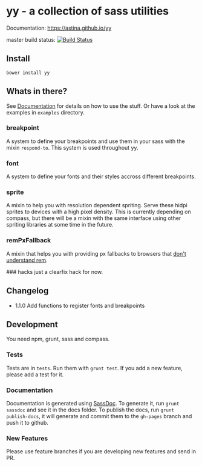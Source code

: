 # yy - a collection of sass utilities

Documentation: https://astina.github.io/yy

master build status: [![Build Status](https://travis-ci.org/astina/yy.svg?branch=master)](https://travis-ci.org/astina/yy)

## Install
`bower install yy`

## Whats in there?

See [Documentation](https://astina.github.io/yy) for details on how to use the stuff. Or have a look at the examples in `examples` directory.

### breakpoint
A system to define your breakpoints and use them in your sass with the mixin `respond-to`.
This system is used throughout yy.

### font
A system to define your fonts and their styles accross different breakpoints.

### sprite
A mixin to help you with resolution dependent spriting. Serve these hidpi sprites to devices with a high pixel density.
This is currently depending on compass, but there will be a mixin with the same interface using other spriting libraries at some time in the future.

### remPxFallback
A mixin that helps you with providing px fallbacks to browsers that [don't understand rem](http://caniuse.com/#search=rem).

### hacks
just a clearfix hack for now.


## Changelog
- 1.1.0 Add functions to register fonts and breakpoints

## Development

You need npm, grunt, sass and compass.

### Tests
Tests are in `tests`. Run them with `grunt test`. If you add a new feature, please add a test for it.

### Documentation
Documentation is generated using [SassDoc](https://github.com/SassDoc/sassdoc). To generate it, run `grunt sassdoc` and see it in the docs folder.
To publish the docs, run `grunt publish-docs`, it will generate and commit them to the `gh-pages` branch and push it to github.

### New Features
Please use feature branches if you are developing new features and send in PR.


